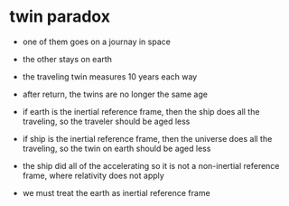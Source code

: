 # twin paradox

- one of them goes on a journay in space

- the other stays on earth

- the traveling twin measures 10 years each way

- after return, the twins are no longer the same age

- if earth is the inertial reference frame, then the ship does all the
  traveling, so the traveler should be aged less

- if ship is the inertial reference frame, then the universe does all the
  traveling, so the twin on earth should be aged less

- the ship did all of the accelerating so it is not a non-inertial reference
  frame, where relativity does not apply

- we must treat the earth as inertial reference frame
